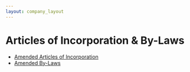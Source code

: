 ```yaml
---
layout: company_layout
---
```


Articles of Incorporation & By-Laws
==================

- <a href="https://drive.google.com/file/d/0B19lvllezMF1LUVxQVJ4akVYZWM/view" target="_new">Amended Articles of Incorporation</a>
- <a href="https://drive.google.com/file/d/0B19lvllezMF1V0tmLTh6b05ERHM/view" target="_new">Amended By-Laws</a>